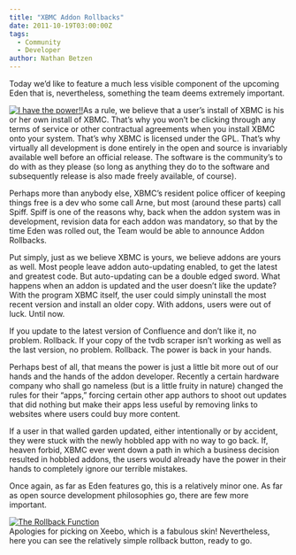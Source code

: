 ```yaml
---
title: "XBMC Addon Rollbacks"
date: 2011-10-19T03:00:00Z
tags:
  - Community
  - Developer
author: Nathan Betzen
---
```


Today we’d like to feature a much less visible component of the upcoming Eden that is, nevertheless, something the team deems extremely important.

[![I have the power!!](/images/blog/spiffpower-300x290.jpeg "I have the power!!")](/images/blog/spiffpower.jpeg)As a rule, we believe that a user’s install of XBMC is his or her own install of XBMC. That’s why you won’t be clicking through any terms of service or other contractual agreements when you install XBMC onto your system. That’s why XBMC is licensed under the GPL. That’s why virtually all development is done entirely in the open and source is invariably available well before an official release. The software is the community’s to do with as they please (so long as anything they do to the software and subsequently release is also made freely available, of course).

Perhaps more than anybody else, XBMC’s resident police officer of keeping things free is a dev who some call Arne, but most (around these parts) call Spiff. Spiff is one of the reasons why, back when the addon system was in development, revision data for each addon was mandatory, so that by the time Eden was rolled out, the Team would be able to announce Addon Rollbacks.

Put simply, just as we believe XBMC is yours, we believe addons are yours as well. Most people leave addon auto-updating enabled, to get the latest and greatest code. But auto-updating can be a double edged sword. What happens when an addon is updated and the user doesn’t like the update? With the program XBMC itself, the user could simply uninstall the most recent version and install an older copy. With addons, users were out of luck. Until now.

If you update to the latest version of Confluence and don’t like it, no problem. Rollback. If your copy of the tvdb scraper isn’t working as well as the last version, no problem. Rollback. The power is back in your hands.

Perhaps best of all, that means the power is just a little bit more out of our hands and the hands of the addon developer. Recently a certain hardware company who shall go nameless (but is a little fruity in nature) changed the rules for their “apps,” forcing certain other app authors to shoot out updates that did nothing but make their apps less useful by removing links to websites where users could buy more content.

If a user in that walled garden updated, either intentionally or by accident, they were stuck with the newly hobbled app with no way to go back. If, heaven forbid, XBMC ever went down a path in which a business decision resulted in hobbled addons, the users would already have the power in their hands to completely ignore our terrible mistakes.

Once again, as far as Eden features go, this is a relatively minor one. As far as open source development philosophies go, there are few more important.

[![The Rollback Function](/images/blog/screenshot017.jpeg "The Rollback Function")](/images/blog/screenshot017.jpeg)  
 Apologies for picking on Xeebo, which is a fabulous skin! Nevertheless, here you can see the relatively simple rollback button, ready to go.
